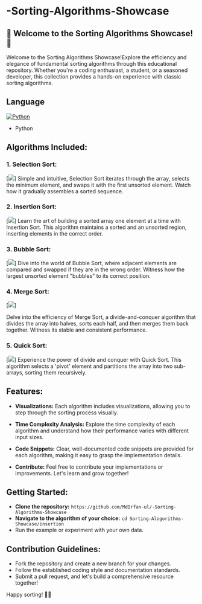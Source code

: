# -Sorting-Algorithms-Showcase
## 🚀 Welcome to the Sorting Algorithms Showcase! 🚀
Welcome to the Sorting Algorithms Showcase!Explore the efficiency and elegance of fundamental sorting algorithms through this educational repository. Whether you're a coding enthusiast, a student, or a seasoned developer, this collection provides a hands-on experience with classic sorting algorithms.
## Language
[![Python](https://skillicons.dev/icons?i=py)](https://skillicons.dev)
* Python
## Algorithms Included:
### 1. Selection Sort:
[![](https://github.com/MdIrfan-ul/Sorting-Algorithms-Showcase/selection/Selection.gif)]
Simple and intuitive, Selection Sort iterates through the array, selects the minimum element, and swaps it with the first unsorted element. Watch how it gradually assembles a sorted sequence.
### 2. Insertion Sort:
[![](https://github.com/MdIrfan-ul/Sorting-Algorithms-Showcase/insertion/Insertion.gif)]
Learn the art of building a sorted array one element at a time with Insertion Sort. This algorithm maintains a sorted and an unsorted region, inserting elements in the correct order.
### 3. Bubble Sort:
[![](https://github.com/MdIrfan-ul/Sorting-Algorithms-Showcase/bubble/Bubble.gif)]
Dive into the world of Bubble Sort, where adjacent elements are compared and swapped if they are in the wrong order. Witness how the largest unsorted element "bubbles" to its correct position.
### 4. Merge Sort:
[![](https://github.com/MdIrfan-ul/Sorting-Algorithms-Showcase/merge/Merge.gif)]

Delve into the efficiency of Merge Sort, a divide-and-conquer algorithm that divides the array into halves, sorts each half, and then merges them back together. Witness its stable and consistent performance.
### 5. Quick Sort:
[![](https://github.com/MdIrfan-ul/Sorting-Algorithms-Showcase/quick/Quick.gif)]
Experience the power of divide and conquer with Quick Sort. This algorithm selects a 'pivot' element and partitions the array into two sub-arrays, sorting them recursively.
## Features:
* **Visualizations:** Each algorithm includes visualizations, allowing you to step through the sorting process visually.

* **Time Complexity Analysis:** Explore the time complexity of each algorithm and understand how their performance varies with different input sizes.

* **Code Snippets:** Clear, well-documented code snippets are provided for each algorithm, making it easy to grasp the implementation details.

* **Contribute:** Feel free to contribute your implementations or improvements. Let's learn and grow together!
## Getting Started:
* **Clone the repository:** ```https://github.com/MdIrfan-ul/-Sorting-Algorithms-Showcase```
* **Navigate to the algorithm of your choice:** ```cd Sorting-Alogorithms-Showcase/insertion```
* Run the example or experiment with your own data.

## Contribution Guidelines:
* Fork the repository and create a new branch for your changes.
* Follow the established coding style and documentation standards.
* Submit a pull request, and let's build a comprehensive resource together!

Happy sorting! 🚀✨
